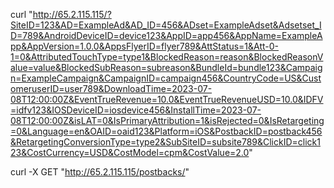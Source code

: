 curl "http://65.2.115.115/?SiteID=123&AD=ExampleAd&AD_ID=456&ADset=ExampleAdset&Adsetset_ID=789&AndroidDeviceID=device123&AppID=app456&AppName=ExampleApp&AppVersion=1.0.0&AppsFlyerID=flyer789&AttStatus=1&Att-0-1=0&AttributedTouchType=type1&BlockedReason=reason&BlockedReasonValue=value&BlockedSubReason=subreason&BundleId=bundle123&Campaign=ExampleCampaign&CampaignID=campaign456&CountryCode=US&CustomeruserID=user789&DownloadTime=2023-07-08T12:00:00Z&EventTrueRevenue=10.0&EventTrueRevenueUSD=10.0&IDFV=idfv123&IOSDeviceID=iosdevice456&InstallTime=2023-07-08T12:00:00Z&isLAT=0&IsPrimaryAttribution=1&isRejected=0&IsRetargeting=0&Language=en&OAID=oaid123&Platform=iOS&PostbackID=postback456&RetargetingConversionType=type2&SubSiteID=subsite789&ClickID=click123&CostCurrency=USD&CostModel=cpm&CostValue=2.0"


curl -X GET "http://65.2.115.115/postbacks/"